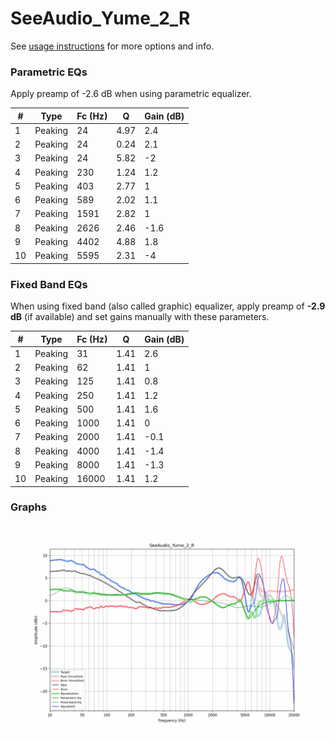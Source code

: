 # SeeAudio_Yume_2_R
See [usage instructions](https://github.com/jaakkopasanen/AutoEq#usage) for more options and info.

### Parametric EQs
Apply preamp of -2.6 dB when using parametric equalizer.

|   # | Type    |   Fc (Hz) |    Q |   Gain (dB) |
|-----|---------|-----------|------|-------------|
|   1 | Peaking |        24 | 4.97 |         2.4 |
|   2 | Peaking |        24 | 0.24 |         2.1 |
|   3 | Peaking |        24 | 5.82 |        -2   |
|   4 | Peaking |       230 | 1.24 |         1.2 |
|   5 | Peaking |       403 | 2.77 |         1   |
|   6 | Peaking |       589 | 2.02 |         1.1 |
|   7 | Peaking |      1591 | 2.82 |         1   |
|   8 | Peaking |      2626 | 2.46 |        -1.6 |
|   9 | Peaking |      4402 | 4.88 |         1.8 |
|  10 | Peaking |      5595 | 2.31 |        -4   |

### Fixed Band EQs
When using fixed band (also called graphic) equalizer, apply preamp of **-2.9 dB** (if available) and set gains manually with these parameters.

|   # | Type    |   Fc (Hz) |    Q |   Gain (dB) |
|-----|---------|-----------|------|-------------|
|   1 | Peaking |        31 | 1.41 |         2.6 |
|   2 | Peaking |        62 | 1.41 |         1   |
|   3 | Peaking |       125 | 1.41 |         0.8 |
|   4 | Peaking |       250 | 1.41 |         1.2 |
|   5 | Peaking |       500 | 1.41 |         1.6 |
|   6 | Peaking |      1000 | 1.41 |         0   |
|   7 | Peaking |      2000 | 1.41 |        -0.1 |
|   8 | Peaking |      4000 | 1.41 |        -1.4 |
|   9 | Peaking |      8000 | 1.41 |        -1.3 |
|  10 | Peaking |     16000 | 1.41 |         1.2 |

### Graphs
![](./SeeAudio_Yume_2_R.png)
